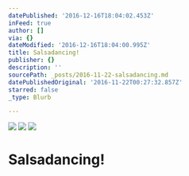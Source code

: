 ```yaml
---
datePublished: '2016-12-16T18:04:02.453Z'
inFeed: true
author: []
via: {}
dateModified: '2016-12-16T18:04:00.995Z'
title: Salsadancing!
publisher: {}
description: ''
sourcePath: _posts/2016-11-22-salsadancing.md
datePublishedOriginal: '2016-11-22T00:27:32.857Z'
starred: false
_type: Blurb

---
```

![](https://the-grid-user-content.s3-us-west-2.amazonaws.com/f6af1eda-1976-419c-a73d-e5ec18eb5b68.jpg)
![](https://the-grid-user-content.s3-us-west-2.amazonaws.com/5ccdb1c7-1064-41dc-a933-4e74e0ffd976.jpg)
![](https://the-grid-user-content.s3-us-west-2.amazonaws.com/9595c5a5-4171-44bc-a721-44d14d7a090e.jpg)

# Salsadancing!